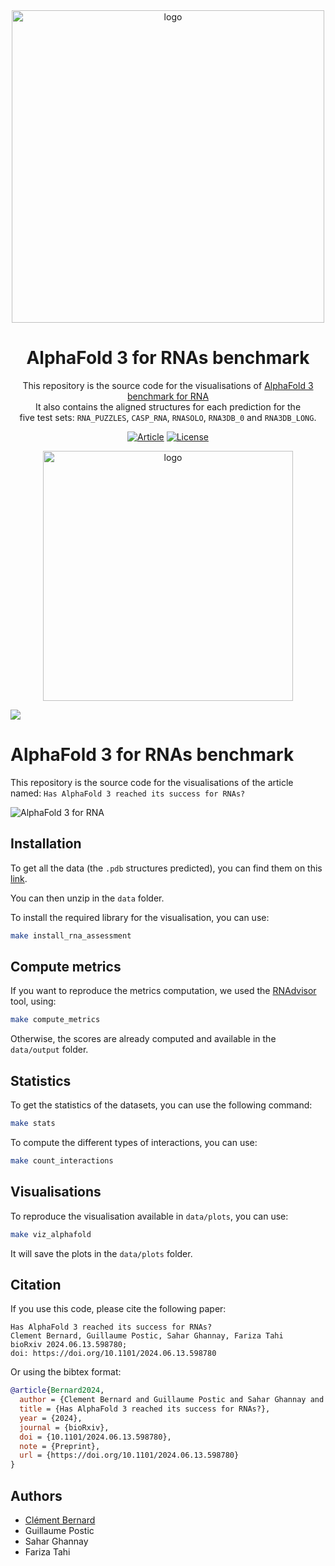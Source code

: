 <div align="center">
<a href="https://doi.org/10.1093/nargab/lqae048" target="_blank" title="Go to article"><img width="500px" alt="logo" src="data/plots/img/graphical_abstract.png"></a>
<a name="readme-top"></a>

# AlphaFold 3 for RNAs benchmark

This repository is the source code for the visualisations of [AlphaFold 3 benchmark for RNA](https://evryrna.ibisc.univ-evry.fr/evryrna/alphafold3)
<br> It also contains the aligned structures for each prediction for the <br> five test sets: `RNA_PUZZLES`, `CASP_RNA`, `RNASOLO`, `RNA3DB_0` and `RNA3DB_LONG`.

[![Article][article_img]][article_url]
[![License][repo_license_img]][repo_license_url]


<a href="https://www.biorxiv.org/content/10.1101/2024.06.13.598780v2" target="_blank" title="Go to article"><img width="400px" alt="logo" src="src/assets/img/video3d.gif"></a>
<a name="readme-top"></a>



</div>

![](data/plots/img/alphafold3_best_worst.png)


# AlphaFold 3 for RNAs benchmark

This repository is the source code for the visualisations of the article named: `Has AlphaFold 3 reached its success for RNAs?`

![AlphaFold 3 for RNA](data/plots/img/graphical_abstract.png)


## Installation

To get all the data (the `.pdb` structures predicted), you can find them on this [link](https://drive.google.com/file/d/1OR7Gol0hjB-CfyR9DpzCa8mHq81miW5Q/view?usp=sharing). 

You can then unzip in the `data` folder. 

To install the required library for the visualisation, you can use:

```bash
make install_rna_assessment
```

## Compute metrics

If you want to reproduce the metrics computation, we used the [RNAdvisor](https://github.com/EvryRNA/rnadvisor) tool, using:

```bash
make compute_metrics
```

Otherwise, the scores are already computed and available in the `data/output` folder.

## Statistics

To get the statistics of the datasets, you can use the following command:

```bash
make stats
```

To compute the different types of interactions, you can use:

```bash
make count_interactions
```


## Visualisations

To reproduce the visualisation available in `data/plots`, you can use:

```bash
make viz_alphafold
```

It will save the plots in the `data/plots` folder.

## Citation


If you use this code, please cite the following paper:

```
Has AlphaFold 3 reached its success for RNAs?
Clement Bernard, Guillaume Postic, Sahar Ghannay, Fariza Tahi
bioRxiv 2024.06.13.598780; 
doi: https://doi.org/10.1101/2024.06.13.598780
```

Or using the bibtex format:

```bibtex
@article{Bernard2024,
  author = {Clement Bernard and Guillaume Postic and Sahar Ghannay and Fariza Tahi},
  title = {Has AlphaFold 3 reached its success for RNAs?},
  year = {2024},
  journal = {bioRxiv},
  doi = {10.1101/2024.06.13.598780},
  note = {Preprint},
  url = {https://doi.org/10.1101/2024.06.13.598780}
}
```

## Authors

- [Clément Bernard](https://github.com/clementbernardd)
- Guillaume Postic
- Sahar Ghannay
- Fariza Tahi

<!-- Links -->

[article_img]: https://img.shields.io/badge/BioRxiv-Article-blue?style=for-the-badge&logo=none
[article_url]: https://www.biorxiv.org/content/10.1101/2024.06.13.598780v2
[repo_license_img]: https://img.shields.io/badge/license-Apache_2.0-red?style=for-the-badge&logo=none
[repo_license_url]: https://github.com/EvryRNA/alphafold3_for_rna/blob/main

